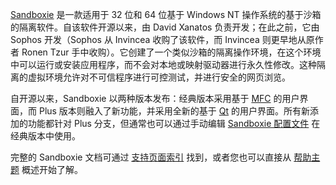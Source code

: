 [Sandboxie](../Content/zh_CN/Sandboxie.md) 是一款适用于 32 位和 64 位基于 Windows NT 操作系统的基于沙箱的隔离软件。自该软件开源以来，由 David Xanatos 负责开发；在此之前，它由 Sophos 开发（Sophos 从 Invincea 收购了该软件，而 Invincea 则更早地从原作者 Ronen Tzur 手中收购）。它创建了一个类似沙箱的隔离操作环境，在这个环境中可以运行或安装应用程序，而不会对本地或映射驱动器进行永久性修改。这种隔离的虚拟环境允许对不可信程序进行可控测试，并进行安全的网页浏览。

自开源以来，Sandboxie 以两种版本发布：经典版本采用基于 [MFC](https://en.wikipedia.org/wiki/Microsoft_Foundation_Class_Library) 的用户界面，而 Plus 版本则融入了新功能，并采用全新的基于 [Qt](https://www.qt.io/) 的用户界面。所有新添加的功能都针对 Plus 分支，但通常也可以通过手动编辑 [Sandboxie 配置文件](../Content/zh_CN/SandboxieIni.md) 在经典版本中使用。

完整的 Sandboxie 文档可通过 [支持页面索引](../Content/zh_CN/AllPages.md) 找到，或者您也可以直接从 [帮助主题](../Content/zh_CN/HelpTopics.md) 概述开始了解。
